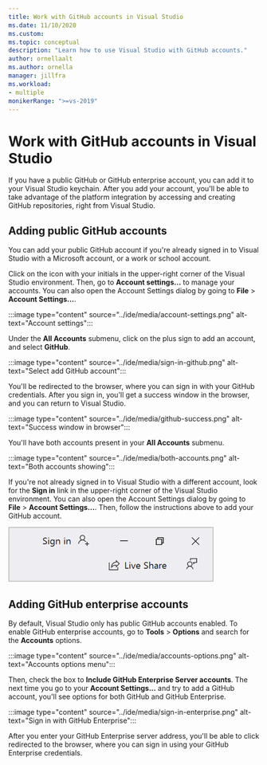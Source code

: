 ```yaml
---
title: Work with GitHub accounts in Visual Studio
ms.date: 11/10/2020
ms.custom: 
ms.topic: conceptual
description: "Learn how to use Visual Studio with GitHub accounts."
author: ornellaalt
ms.author: ornella
manager: jillfra
ms.workload:
- multiple
monikerRange: ">=vs-2019"
---
```

# Work with GitHub accounts in Visual Studio

If you have a public GitHub or GitHub enterprise account, you can add it to your Visual Studio keychain. After you add your account, you'll be able to take advantage of the platform integration by accessing and creating GitHub repositories, right from Visual Studio.  

## Adding public GitHub accounts

You can add your public GitHub account if you're already signed in to Visual Studio with a Microsoft account, or a work or school account.

Click on the icon with your initials in the upper-right corner of the Visual Studio environment. Then, go to **Account settings...** to manage your accounts. You can also open the Account Settings dialog by going to **File** > **Account Settings...**.

:::image type="content" source="../ide/media/account-settings.png" alt-text="Account settings":::

Under the **All Accounts** submenu, click on the plus sign to add an account, and select **GitHub**.

:::image type="content" source="../ide/media/sign-in-github.png" alt-text="Select add GitHub account":::

You'll be redirected to the browser, where you can sign in with your GitHub credentials. After you sign in, you'll get a success window in the browser, and you can return to Visual Studio.

:::image type="content" source="../ide/media/github-success.png" alt-text="Success window in browser":::

You'll have both accounts present in your **All Accounts** submenu.

:::image type="content" source="../ide/media/both-accounts.png" alt-text="Both accounts showing":::

If you're not already signed in to Visual Studio with a different account, look for the **Sign in** link in the upper-right corner of the Visual Studio environment. You can also open the Account Settings dialog by going to **File** > **Account Settings...**. Then, follow the instructions above to add your GitHub account.

![Not signed in user](../ide/media/vs2019_usernotsignedin.png)

## Adding GitHub enterprise accounts

By default, Visual Studio only has public GitHub accounts enabled. To enable GitHub enterprise accounts, go to **Tools** > **Options** and search for the **Accounts** options.

:::image type="content" source="../ide/media/accounts-options.png" alt-text="Accounts options menu":::

Then, check the box to **Include GitHub Enterprise Server accounts**. The next time you go to your **Account Settings...** and try to add a GitHub account, you'll see options for both GitHub and GitHub Enterprise.

:::image type="content" source="../ide/media/sign-in-enterprise.png" alt-text="Sign in with GitHub Enterprise":::

After you enter your GitHub Enterprise server address, you'll be able to click redirected to the browser, where you can sign in using your GitHub Enterprise credentials.
